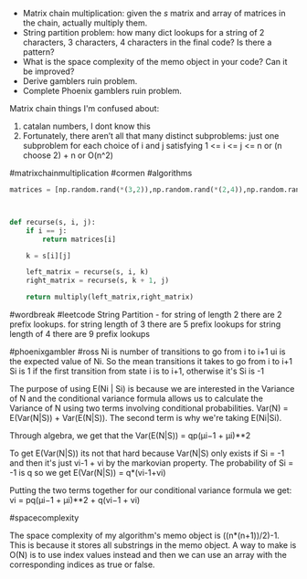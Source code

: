 - Matrix chain multiplication: given the $s$ matrix and array of matrices in the chain, actually multiply them.
- String partition problem: how many dict lookups for a string of 2 characters, 3 characters, 4 characters in the final code? Is there a pattern?
- What is the space complexity of the memo object in your code? Can it be improved?
- Derive gamblers ruin problem.
- Complete Phoenix gamblers ruin problem.

Matrix chain things I'm confused about:
1. catalan numbers, I dont know this
2. Fortunately, there aren’t all that many distinct subproblems: just one subproblem
for each choice of i and j satisfying 1 <= i <= j <= n or (n choose 2) + n or O(n^2)



#matrixchainmultiplication #cormen #algorithms 

```Python
matrices = [np.random.rand(*(3,2)),np.random.rand(*(2,4)),np.random.rand(*(4,3)),np.random.rand(*(3,5))]



def recurse(s, i, j):
    if i == j:
        return matrices[i]

    k = s[i][j]

    left_matrix = recurse(s, i, k)
    right_matrix = recurse(s, k + 1, j)

    return multiply(left_matrix,right_matrix)
```

#wordbreak #leetcode
String Partition - for string of length 2 there are 2 prefix lookups. 
for string length of 3 there are 5 prefix lookups
for string length of 4 there are 9 prefix lookups


#phoenixgambler #ross
Ni is number of transitions to go from i to i+1
ui is the expected value of Ni. So the mean transitions it takes to go from i to i+1
Si is 1 if the first transition from state i is to i+1, otherwise it's Si is -1

The purpose of using E(Ni | Si) is because we are interested in the Variance of N and the conditional variance formula allows us to calculate the Variance of N using two terms involving conditional probabilities. Var(N) = E(Var(N|S)) + Var(E(N|S)). The second term is why we're taking E(Ni|Si).

Through algebra, we get that the Var(E(N|S)) = qp(μi−1 + μi)**2 

To get E(Var(N|S)) its not that hard because Var(N|S) only exists if Si = -1 and then it's just vi-1 + vi by the markovian property. The probability of Si = -1 is q so we get E(Var(N|S)) = q*(vi-1+vi)

Putting the two terms together for our conditional variance formula we get: vi = pq(μi−1 + μi)**2 + q(vi−1 + vi)


#spacecomplexity 

The space complexity of my algorithm's memo object is 
((n*(n+1))/2)-1. This is because it stores all substrings in the memo object. A way to make is O(N) is to use index values instead and then we can use an array with the corresponding indices as true or false.


